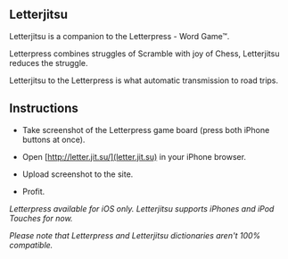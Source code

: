 ## Letterjitsu

Letterjitsu is a companion to the Letterpress - Word Game™.

Letterpress combines struggles of Scramble with joy of Chess, Letterjitsu reduces the struggle.

Letterjitsu to the Letterpress is what automatic transmission to road trips.

## Instructions

* Take screenshot of the Letterpress game board (press both iPhone buttons at once).

* Open [http://letter.jit.su/](letter.jit.su) in your iPhone browser.

* Upload screenshot to the site.

* Profit.

*Letterpress available for iOS only. Letterjitsu supports iPhones and iPod Touches for now.*

*Please note that Letterpress and Letterjitsu dictionaries aren't 100% compatible.*
